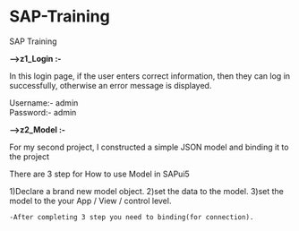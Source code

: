 # SAP-Training
SAP Training 

<b>-->z1_Login :-</b> 
    <p>In this login page, if the user enters correct information, then they can log in successfully, otherwise an error message is displayed.</p>
Username:- admin <br>
Password:- admin

<b>-->z2_Model :-</b> 
    <p>For my second project, I constructed a simple JSON model and binding it to the project </p>
    <p>There are 3 step for How to use Model in SAPui5</p>
    1)Declare a brand new model object.
    2)set the data to the model.
    3)set the model to the your App / View / control level.

    -After completing 3 step you need to binding(for connection).



